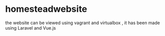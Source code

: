 # homesteadwebsite
the website can be viewed using vagrant and virtualbox , it has been made using Laravel and Vue.js
